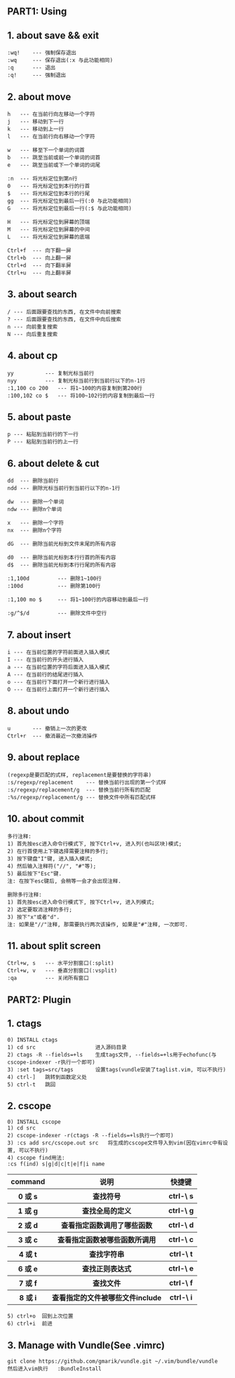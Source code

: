 PART1: Using
------------

## 1. about save && exit
    :wq!    --- 强制保存退出
    :wq     --- 保存退出(:x 与此功能相同)
    :q      --- 退出
    :q!     --- 强制退出

## 2. about move
    h   --- 在当前行向左移动一个字符
    j 	--- 移动到下一行
    k 	--- 移动到上一行
    l 	--- 在当前行向右移动一个字符

    w   --- 移至下一个单词的词首
    b   --- 跳至当前或前一个单词的词首
    e   --- 跳至当前或下一个单词的词尾

    :n  --- 将光标定位到第n行
    0   --- 将光标定位到本行的行首
    $   --- 将光标定位到本行的行尾
    gg  --- 将光标定位到最后一行(:0 与此功能相同)
    G   --- 将光标定位到最后一行(:$ 与此功能相同)

    H	--- 将光标定位到屏幕的顶端
    M   --- 将光标定位到屏幕的中间
    L   --- 将光标定位到屏幕的底端

    Ctrl+f  --- 向下翻一屏
    Ctrl+b  --- 向上翻一屏
    Ctrl+d  --- 向下翻半屏
    Ctrl+u  --- 向上翻半屏

## 3. about search
    / --- 后面跟要查找的东西, 在文件中向前搜索
    ? --- 后面跟要查找的东西, 在文件中向后搜索
    n --- 向前重复搜索
    N --- 向后重复搜索

## 4. about cp
    yy  		--- 复制光标当前行
    nyy 		--- 复制光标当前行到当前行以下的n-1行
    :1,100 co 200   --- 将1~100的内容复制到第200行
    :100,102 co $   --- 将100~102行的内容复制到最后一行

## 5. about paste
    p --- 粘贴到当前行的下一行
    P --- 粘贴到当前行的上一行

## 6. about delete & cut
    dd  --- 删除当前行
    ndd --- 删除光标当前行到当前行以下的n-1行

    dw  --- 删除一个单词
    ndw --- 删除n个单词

    x   --- 删除一个字符
    nx  --- 删除n个字符

    dG  --- 删除当前光标到文件末尾的所有内容

    d0  --- 删除当前光标到本行行首的所有内容
    d$  --- 删除当前光标到本行行尾的所有内容

    :1,100d 	    --- 删除1~100行
    :100d   	    --- 删除第100行

    :1,100 mo $ 	--- 将1~100行的内容移动到最后一行

    :g/^$/d		    --- 删除文件中空行

## 7. about insert
    i --- 在当前位置的字符前面进入插入模式
    I --- 在当前行的开头进行插入
    a --- 在当前位置的字符后面进入插入模式
    A --- 在当前行的结尾进行插入
    o --- 在当前行下面打开一个新行进行插入
    O --- 在当前行上面打开一个新行进行插入

## 8. about undo
    u       --- 撤销上一次的更改
    Ctrl+r  --- 撤消最近一次撤消操作

## 9. about replace
    (regexp是要匹配的式样, replacement是要替换的字符串)
    :s/regexp/replacement  	 --- 替换当前行出现的第一个式样
    :s/regexp/replacement/g	 --- 替换当前行所有的匹配
    :%s/regexp/replacement/g --- 替换文件中所有匹配式样

## 10. about commit
    多行注释:
	1) 首先按esc进入命令行模式下, 按下Ctrl+v, 进入列(也叫区块)模式;
	2) 在行首使用上下键选择需要注释的多行;
	3) 按下键盘"I"键, 进入插入模式;
	4) 然后输入注释符("//", "#"等);
	5) 最后按下"Esc"键.
	注: 在按下esc键后, 会稍等一会才会出现注释.
 
    删除多行注释:
	1) 首先按esc进入命令行模式下, 按下Ctrl+v, 进入列模式;
	2) 选定要取消注释的多行;
	3) 按下"x"或者"d".
	注: 如果是"//"注释, 那需要执行两次该操作, 如果是"#"注释, 一次即可.

## 11. about split screen
    Ctrl+w, s   --- 水平分割窗口(:split)
    Ctrl+w, v   --- 垂直分割窗口(:vsplit)
    :qa         --- 关闭所有窗口



PART2: Plugin
-------------

## 1. ctags
    0) INSTALL ctags
    1) cd src                   进入源码目录
    2) ctags -R --fields=+ls    生成tags文件, --fields=+ls用于echofunc(与cscope-indexer -r执行一个即可)
    3) :set tags=src/tags       设置tags(vundle安装了taglist.vim, 可以不执行)
    4) ctrl-]   跳转到函数定义处
    5) ctrl-t   跳回

## 2. cscope
    0) INSTALL cscope
    1) cd src
    2) cscope-indexer -r(ctags -R --fields=+ls执行一个即可)
    3) :cs add src/cscope.out src   将生成的cscope文件导入到vim(因在vimrc中有设置, 可以不执行)
    4) cscope find用法:
    :cs f(ind) s|g|d|c|t|e|f|i name 
<table>
	<tr>
		<th>command</th>
		<th>说明</th>
		<th>快捷键</th>
	</tr>
	<tr>
		<th>0 或 s</th>
		<th>查找符号</th>
		<th>ctrl-\ s</th>
	</tr>
	<tr>
		<th>1 或 g</th>
		<th>查找全局的定义</th>
		<th>ctrl-\ g</th>
	</tr>
	<tr>
		<th>2 或 d</th>
		<th>查看指定函数调用了哪些函数</th>
		<th>ctrl-\ d</th>
	</tr>
	<tr>
		<th>3 或 c</th>
		<th>查看指定函数被哪些函数所调用</th>
		<th>ctrl-\ c</th>
	</tr>
	<tr>
		<th>4 或 t</th>
		<th>查找字符串</th>
		<th>ctrl-\ t</th>
	</tr>
	<tr>
		<th>6 或 e</th>
		<th>查找正则表达式</th>
		<th>ctrl-\ e</th>
	</tr>
	<tr>
		<th>7 或 f</th>
		<th>查找文件</th>
		<th>ctrl-\ f</th>
	</tr>
	<tr>
		<th>8 或 i</th>
		<th>查看指定的文件被哪些文件include</th>
		<th>ctrl-\ i</th>
	</tr>
</table>

    5) ctrl+o  回到上次位置
    6) ctrl+i  前进

## 3. Manage with Vundle(See .vimrc)
    git clone https://github.com/gmarik/vundle.git ~/.vim/bundle/vundle
    然后进入vim执行	:BundleInstall
